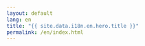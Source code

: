 ```yaml
---
layout: default
lang: en
title: "{{ site.data.i18n.en.hero.title }}"
permalink: /en/index.html
---
```

